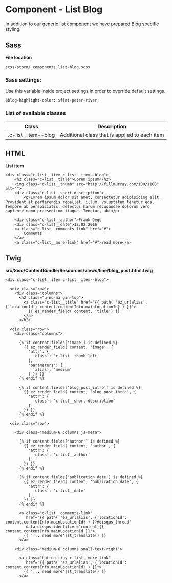 #  Component - List Blog 

In addition to our [generic list component ](Component---List_23560980.html)we have prepared Blog specific styling.

## Sass

**File location**

``` 
scss/storm/_components.list-blog.scss
```

### Sass settings:

Use this variable inside project settings in order to override default settings.

``` 
$blog-highlight-color: $flat-peter-river;
```

### List of available classes

| Class                 | Description                                   |
| --------------------- | --------------------------------------------- |
| .c-list\_\_item--blog | Additional class that is applied to each item |

## HTML

**List item**

``` 
<div class="c-list__item c-list__item--blog">
    <h2 class="c-list__title">Lorem ipsum</h2>
    <img class="c-list__thumb" src="http://fillmurray.com/100/1100" alt="">
    <div class="c-list__short-description">
        <p>Lorem ipsum dolor sit amet, consectetur adipisicing elit. Provident at perferendis repellat, illum, voluptatum tenetur eos. Tempore ab perspiciatis, delectus harum recusandae dolorum vero sapiente nemo praesentium itaque. Tenetur, ab!</p>
    
    <div class="c-list__author">Frank Dege
    <div class="c-list__date">12.02.2016
    <a class="c-list__comments-link" href="#">
        Comments
    </a>
    <a class="c-list__more-link" href="#">read more</a>
```

## Twig

**src/Siso/ContentBundle/Resources/views/line/blog\_post.html.twig**

``` 
<div class="c-list__item c-list__item--blog">

  <div class="row">
    <div class="columns">
      <h2 class="u-no-margin-top">
        <a class="c-list__title" href="{{ path( 'ez_urlalias', {'locationId': content.contentInfo.mainLocationId} ) }}">
          {{ ez_render_field( content, 'title') }}
        </a>
      </h2>

  <div class="row">
    <div class="columns">

      {% if content.fields['image'] is defined %}
        {{ ez_render_field( content, 'image', {
          'attr': {
            'class': 'c-list__thumb left'
          },
          'parameters': {
            'alias': 'medium'
          } }) }}
      {% endif %}

      {% if content.fields['blog_post_intro'] is defined %}
        {{ ez_render_field( content, 'blog_post_intro', {
          'attr': {
            'class': 'c-list__short-description'
          }
        }) }}
      {% endif %}

  <div class="row">

    <div class="medium-6 columns js-meta">

      {% if content.fields['author'] is defined %}
        {{ ez_render_field( content, 'author', {
          'attr': {
            'class': 'c-list__author'
          }
        }) }}
      {% endif %}

      {% if content.fields['publication_date'] is defined %}
        {{ ez_render_field( content, 'publication_date', {
          'attr': {
            'class': 'c-list__date'
          }
        }) }}
      {% endif %}

      <a class="c-list__comments-link"
         href="{{ path( 'ez_urlalias', {'locationId': content.contentInfo.mainLocationId} ) }}#disqus_thread"
         data-disqus-identifier="content_{{ content.contentInfo.mainLocationId }}">
        {{ '... read more'|st_translate() }}
      </a>

    <div class="medium-6 columns small-text-right">

      <a class="button tiny c-list__more-link"
         href="{{ path( 'ez_urlalias', {'locationId': content.contentInfo.mainLocationId} ) }}">
        {{ '... read more'|st_translate() }}
      </a>

```
